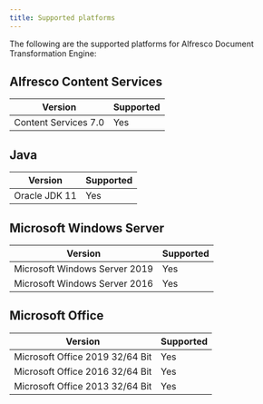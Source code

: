 ```yaml
---
title: Supported platforms
---
```


The following are the supported platforms for Alfresco Document Transformation Engine:

## Alfresco Content Services

| Version | Supported |  
| ------- | --------- |
| Content Services 7.0 | Yes |

## Java

| Version | Supported |
| ------- | --------- |
| Oracle JDK 11 | Yes |

## Microsoft Windows Server

| Version | Supported |  
| ------- | --------------------------- |
| Microsoft Windows Server 2019 | Yes |
| Microsoft Windows Server 2016 | Yes |

## Microsoft Office

| Version | Supported |
| ------- | --------- |
| Microsoft Office 2019 32/64 Bit | Yes |
| Microsoft Office 2016 32/64 Bit | Yes |
| Microsoft Office 2013 32/64 Bit | Yes |
